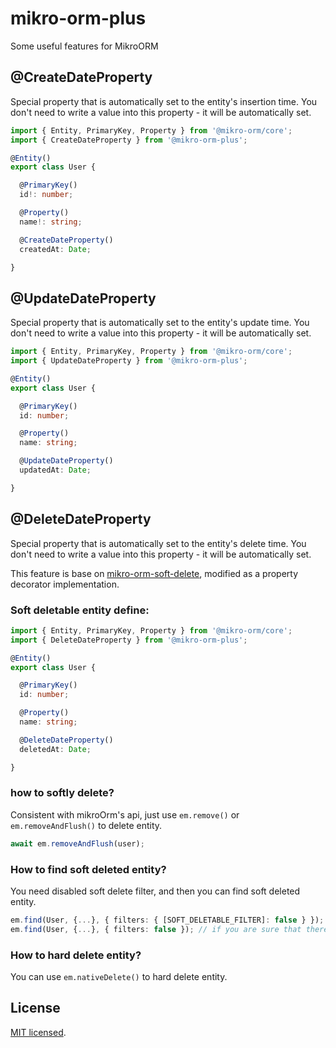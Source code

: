# mikro-orm-plus
Some useful features for MikroORM

## @CreateDateProperty
Special property that is automatically set to the entity's insertion time. You don't need to write a value into this property - it will be automatically set. 
```typescript
import { Entity, PrimaryKey, Property } from '@mikro-orm/core';
import { CreateDateProperty } from '@mikro-orm-plus';

@Entity()
export class User {

  @PrimaryKey()
  id!: number;

  @Property()
  name!: string;

  @CreateDateProperty()
  createdAt: Date;

}
```

## @UpdateDateProperty
Special property that is automatically set to the entity's update time. You don't need to write a value into this property - it will be automatically set. 
```typescript
import { Entity, PrimaryKey, Property } from '@mikro-orm/core';
import { UpdateDateProperty } from '@mikro-orm-plus';

@Entity()
export class User {

  @PrimaryKey()
  id: number;

  @Property()
  name: string;

  @UpdateDateProperty()
  updatedAt: Date;

}
```

## @DeleteDateProperty
Special property that is automatically set to the entity's delete time. You don't need to write a value into this property - it will be automatically set. 

This feature is base on [mikro-orm-soft-delete](https://github.com/TheNightmareX/mikro-orm-soft-delete), modified as a property decorator implementation.

### Soft deletable entity define: 
```typescript
import { Entity, PrimaryKey, Property } from '@mikro-orm/core';
import { DeleteDateProperty } from '@mikro-orm-plus';

@Entity()
export class User {

  @PrimaryKey()
  id: number;

  @Property()
  name: string;

  @DeleteDateProperty()
  deletedAt: Date;

}
```

### how to softly delete?
Consistent with mikroOrm's api, just use `em.remove()` or `em.removeAndFlush()` to delete entity.

```typescript
await em.removeAndFlush(user);
```
### How to find soft deleted entity?
You need disabled soft delete filter, and then you can find soft deleted entity.

```typescript
em.find(User, {...}, { filters: { [SOFT_DELETABLE_FILTER]: false } });
em.find(User, {...}, { filters: false }); // if you are sure that there are no other filters enabled
```
### How to hard delete entity?
You can use `em.nativeDelete()` to hard delete entity.

## License

[MIT licensed](LICENSE).
